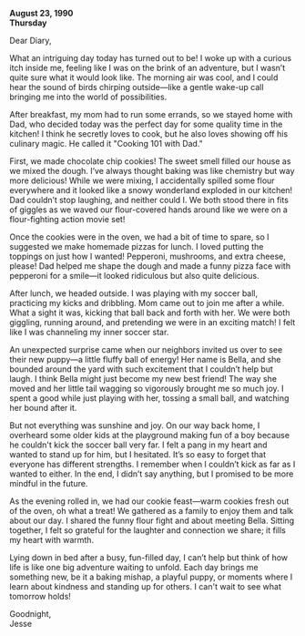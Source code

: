 
**August 23, 1990**  
**Thursday**

Dear Diary,

What an intriguing day today has turned out to be! I woke up with a curious itch inside me, feeling like I was on the brink of an adventure, but I wasn’t quite sure what it would look like. The morning air was cool, and I could hear the sound of birds chirping outside—like a gentle wake-up call bringing me into the world of possibilities. 

After breakfast, my mom had to run some errands, so we stayed home with Dad, who decided today was the perfect day for some quality time in the kitchen! I think he secretly loves to cook, but he also loves showing off his culinary magic. He called it "Cooking 101 with Dad." 

First, we made chocolate chip cookies! The sweet smell filled our house as we mixed the dough. I’ve always thought baking was like chemistry but way more delicious! While we were mixing, I accidentally spilled some flour everywhere and it looked like a snowy wonderland exploded in our kitchen! Dad couldn’t stop laughing, and neither could I. We both stood there in fits of giggles as we waved our flour-covered hands around like we were on a flour-fighting action movie set! 

Once the cookies were in the oven, we had a bit of time to spare, so I suggested we make homemade pizzas for lunch. I loved putting the toppings on just how I wanted! Pepperoni, mushrooms, and extra cheese, please! Dad helped me shape the dough and made a funny pizza face with pepperoni for a smile—it looked ridiculous but also quite delicious. 

After lunch, we headed outside. I was playing with my soccer ball, practicing my kicks and dribbling. Mom came out to join me after a while. What a sight it was, kicking that ball back and forth with her. We were both giggling, running around, and pretending we were in an exciting match! I felt like I was channeling my inner soccer star. 

An unexpected surprise came when our neighbors invited us over to see their new puppy—a little fluffy ball of energy! Her name is Bella, and she bounded around the yard with such excitement that I couldn’t help but laugh. I think Bella might just become my new best friend! The way she moved and her little tail wagging so vigorously brought me so much joy. I spent a good while just playing with her, tossing a small ball, and watching her bound after it. 

But not everything was sunshine and joy. On our way back home, I overheard some older kids at the playground making fun of a boy because he couldn't kick the soccer ball very far. I felt a pang in my heart and wanted to stand up for him, but I hesitated. It’s so easy to forget that everyone has different strengths. I remember when I couldn’t kick as far as I wanted to either. In the end, I didn’t say anything, but I promised to be more mindful in the future. 

As the evening rolled in, we had our cookie feast—warm cookies fresh out of the oven, oh what a treat! We gathered as a family to enjoy them and talk about our day. I shared the funny flour fight and about meeting Bella. Sitting together, I felt so grateful for the laughter and connection we share; it fills my heart with warmth.

Lying down in bed after a busy, fun-filled day, I can’t help but think of how life is like one big adventure waiting to unfold. Each day brings me something new, be it a baking mishap, a playful puppy, or moments where I learn about kindness and standing up for others. I can't wait to see what tomorrow holds!

Goodnight,  
Jesse
